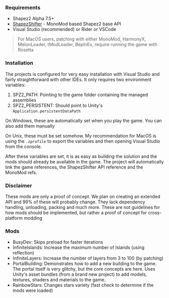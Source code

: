 ### Requirements

- Shapez2 Alpha 7.5+
- [ShapezShifter](https://github.com/tobspr-games/shapez2-modding-api) - MonoMod based Shapez2 base API
- Visual Studio (recommended) or Rider or VSCode

> For MacOS users, patching with either MonoMod, HarmonyX, MelonLoader, tModLoader, BepInEx, require running the game with Rosetta

### Installation

The projects is configured for very easy installation with Visual Studio and fairly straightforward with other IDEs. It only requires two environment variables:

1. SPZ2_PATH: Pointing to the game folder containing the managed assemblies
2. SPZ2_PERSISTENT: Should point to Unity's `Application.persistentDataPath`

On Windows, these are automatically set when you play the game. You can also add them manually

On Unix, these must be set somehow. My recommendation for MacOS is using the `.zprofile` to export the variables and then opening Visual Studio from the console.

After these variables are set, it is as easy as building the solution and the mods should already be available in the game. The project will automatically link the game references, the ShapezShifter API reference and the MonoMod refs.

### Disclaimer

These mods are only a proof of concept. We plan on creating an extended API and 99% of these will probably change. They lack dependency handling, unloading, packing and much more. These are not guidelines for how mods should be implemented, but rather a proof of concept for cross-platform modding



### Mods

- BusyDev: Skips preload for faster iterations
- InfiniteIslands: Increase the maximum number of Islands (using reflection)
- InfiniteLayers: Increase the number of layers from 3 to 100 (by patching)
- PortalBuilding: Demonstrates how to add a new building to the game. The portal itself is very glitchy, but the core concepts are here. Uses Unity's asset bundles (from a brand new project) to add models, textures, shaders and materials to the game.
- RainbowStars: Changes stars variety (fast check to determine if the mods were loaded)
